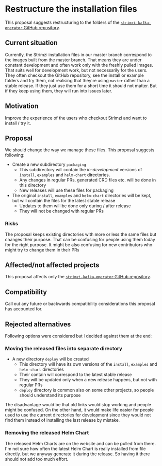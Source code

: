# Restructure the installation files

This proposal suggests restructuring to the folders of the [`strimzi-kafka-operator` GitHub repository](https://github.com/strimzi/strimzi-kafka-operator).

## Current situation

Currently, the Strimzi installation files in our master branch correspond to the images built from the master branch.
That means they are under constant development and often work only with the freshly pulled images.
That suits well for development work, but not necessarily for the users.
They often checkout the GitHub repository, see the install or example folders and try them, not realising that they're using `master` rather than a stable release.
If they just use them for a short time it should not matter.
But if they keep using them, they will run into issues later.

## Motivation

Improve the experience of the users who checkout Strimzi and want to install / try it.

## Proposal

We should change the way we manage these files.
This proposal suggests following:
* Create a new subdirectory `packaging`
    * This subdirectory will contain the _in-development_ versions of `install`, `examples` and `helm-chart` directories.
    * Any changes in regular PRs, generated CRD files etc. will be done in this directory
    * New releases will use these files for packaging
* The original `install`, `examples` and `helm-chart` directories will be kept, but will contain the files for the latest stable release
    * Updates to them will be done only during / after release
    * They will not be changed with regular PRs

### Risks

The proposal keeps existing directories with more or less the same files but changes their purpose.
That can be confusing for people using them today for the right purpose.
It might be also confusing for new contributors who might try to change them in their PRs

## Affected/not affected projects

This proposal affects only the [`strimzi-kafka-operator` GitHub repository](https://github.com/strimzi/strimzi-kafka-operator).

## Compatibility

Call out any future or backwards compatibility considerations this proposal has accounted for.

## Rejected alternatives

Following options were considered but I decided against them at the end:

### Moving the released files into separate directory

* A new directory `deploy` will be created
    * This directory will have its own versions of the `install`, `examples` and `helm-chart` directories
    * Their contain will correspond to the latest stable release
    * They will be updated only when a new release happens, but not with regular PRs
    * `deploy` directory is common also on some other projects, so people should understand its purpose

The disadvantage would be that old links would stop working and people might be confused.
On the other hand, it would make life easier for people used to use the current directories for development since they would not find them instead of installing the last release by mistake.

### Removing the released Helm Chart

The released Helm Charts are on the website and can be pulled from there.
I'm not sure how often the latest Helm Chart is really installed from file directly.
but we anyway generate it during the release.
So having it there should not add too much effort.
